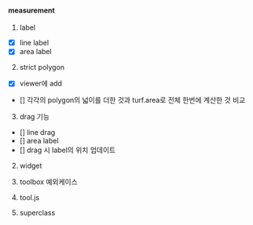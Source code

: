 #### measurement

1. label

- [x] line label
- [x] area label

2. strict polygon

- [x] viewer에 add
- [] 각각의 polygon의 넓이를 더한 것과 turf.area로 전체 한번에 계산한 것 비교

3. drag 기능

- [] line drag
- [] area label
- [] drag 시 label의 위치 업데이트

2. widget

3. toolbox 예외케이스

4. tool.js

5. superclass
